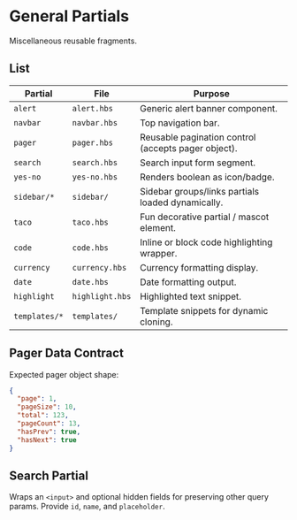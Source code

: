 # General Partials

Miscellaneous reusable fragments.

## List

| Partial | File | Purpose |
|---------|------|---------|
| `alert` | `alert.hbs` | Generic alert banner component. |
| `navbar` | `navbar.hbs` | Top navigation bar. |
| `pager` | `pager.hbs` | Reusable pagination control (accepts pager object). |
| `search` | `search.hbs` | Search input form segment. |
| `yes-no` | `yes-no.hbs` | Renders boolean as icon/badge. |
| `sidebar/*` | `sidebar/` | Sidebar groups/links partials loaded dynamically. |
| `taco` | `taco.hbs` | Fun decorative partial / mascot element. |
| `code` | `code.hbs` | Inline or block code highlighting wrapper. |
| `currency` | `currency.hbs` | Currency formatting display. |
| `date` | `date.hbs` | Date formatting output. |
| `highlight` | `highlight.hbs` | Highlighted text snippet. |
| `templates/*` | `templates/` | Template snippets for dynamic cloning. |

## Pager Data Contract

Expected pager object shape:

```json
{
  "page": 1,
  "pageSize": 10,
  "total": 123,
  "pageCount": 13,
  "hasPrev": true,
  "hasNext": true
}
```

## Search Partial

Wraps an `<input>` and optional hidden fields for preserving other query params. Provide `id`, `name`, and `placeholder`.
